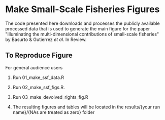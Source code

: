 # Make Small-Scale Fisheries Figures

The code presented here downloads and processes the publicly available processed data that is used to generate the main figure for the paper "Illuminating the multi-dimensional contributions of small-scale fisheries" by Basurto & Gutierrez *et al.* In Review.



## To Reproduce Figure

For general audience users

1. Run 01_make_ssf_data.R

2. Run 02_make_ssf_figs.R. 

3. Run 03_make_devolved_rights_fig.R

4. The resulting figures and tables will be located in the results/{your run name}/{NAs are treated as zero} folder
